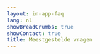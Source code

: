 ```yaml
---
layout: in-app-faq
lang: nl
showBreadCrumbs: true
showContact: true
title: Meestgestelde vragen
---
```

